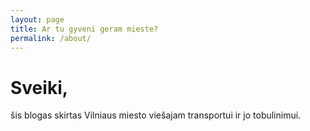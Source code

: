 ```yaml
---
layout: page
title: Ar tu gyveni geram mieste?
permalink: /about/
---
```


<h1>Sveiki,</h1>
<p class="paragraph">šis blogas skirtas Vilniaus miesto viešajam transportui ir jo tobulinimui.</p>
